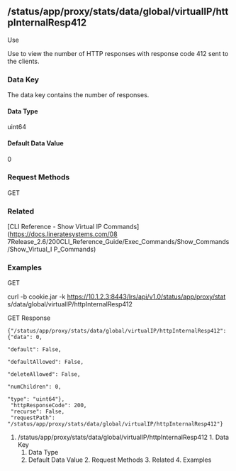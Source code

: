 ## /status/app/proxy/stats/data/global/virtualIP/httpInternalResp412

Use

Use to view the number of HTTP responses with response code 412 sent to the
clients.

### Data Key

The data key contains the number of responses.

#### Data Type

uint64

#### Default Data Value

0

### Request Methods

GET

### Related

[CLI Reference - Show Virtual IP Commands](https://docs.lineratesystems.com/08
7Release_2.6/200CLI_Reference_Guide/Exec_Commands/Show_Commands/Show_Virtual_I
P_Commands)

### Examples

GET

curl -b cookie.jar -k https://10.1.2.3:8443/lrs/api/v1.0/status/app/proxy/stat
s/data/global/virtualIP/httpInternalResp412

GET Response

    
    {"/status/app/proxy/stats/data/global/virtualIP/httpInternalResp412": {"data": 0,
                                                                            "default": False,
                                                                            "defaultAllowed": False,
                                                                            "deleteAllowed": False,
                                                                            "numChildren": 0,
                                                                            "type": "uint64"},
     "httpResponseCode": 200,
     "recurse": False,
     "requestPath": "/status/app/proxy/stats/data/global/virtualIP/httpInternalResp412"}
    

  1. /status/app/proxy/stats/data/global/virtualIP/httpInternalResp412
    1. Data Key
      1. Data Type
      2. Default Data Value
    2. Request Methods
    3. Related
    4. Examples

